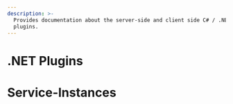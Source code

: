```yaml
---
description: >-
  Provides documentation about the server-side and client side C# / .NET based
  plugins.
---
```


# .NET Plugins
# Service-Instances
